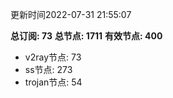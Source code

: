 更新时间2022-07-31 21:55:07

**总订阅: 73**
**总节点: 1711**
**有效节点: 400**
- v2ray节点: 73
- ss节点: 273
- trojan节点: 54
